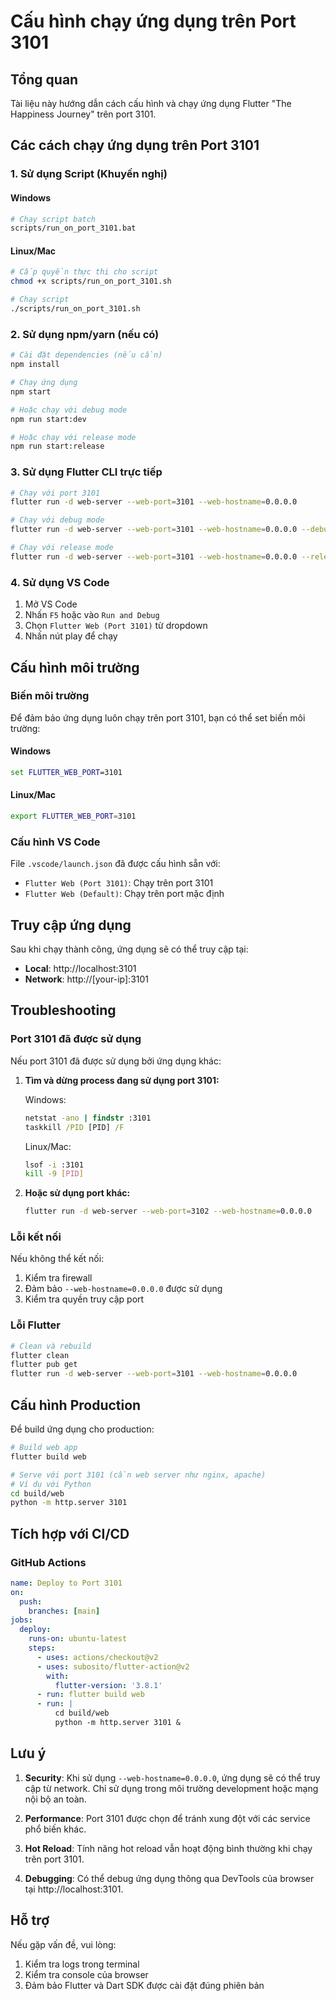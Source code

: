 # Cấu hình chạy ứng dụng trên Port 3101

## Tổng quan

Tài liệu này hướng dẫn cách cấu hình và chạy ứng dụng Flutter "The Happiness Journey" trên port 3101.

## Các cách chạy ứng dụng trên Port 3101

### 1. Sử dụng Script (Khuyến nghị)

#### Windows
```bash
# Chạy script batch
scripts/run_on_port_3101.bat
```

#### Linux/Mac
```bash
# Cấp quyền thực thi cho script
chmod +x scripts/run_on_port_3101.sh

# Chạy script
./scripts/run_on_port_3101.sh
```

### 2. Sử dụng npm/yarn (nếu có)

```bash
# Cài đặt dependencies (nếu cần)
npm install

# Chạy ứng dụng
npm start

# Hoặc chạy với debug mode
npm run start:dev

# Hoặc chạy với release mode
npm run start:release
```

### 3. Sử dụng Flutter CLI trực tiếp

```bash
# Chạy với port 3101
flutter run -d web-server --web-port=3101 --web-hostname=0.0.0.0

# Chạy với debug mode
flutter run -d web-server --web-port=3101 --web-hostname=0.0.0.0 --debug

# Chạy với release mode
flutter run -d web-server --web-port=3101 --web-hostname=0.0.0.0 --release
```

### 4. Sử dụng VS Code

1. Mở VS Code
2. Nhấn `F5` hoặc vào `Run and Debug`
3. Chọn `Flutter Web (Port 3101)` từ dropdown
4. Nhấn nút play để chạy

## Cấu hình môi trường

### Biến môi trường

Để đảm bảo ứng dụng luôn chạy trên port 3101, bạn có thể set biến môi trường:

#### Windows
```cmd
set FLUTTER_WEB_PORT=3101
```

#### Linux/Mac
```bash
export FLUTTER_WEB_PORT=3101
```

### Cấu hình VS Code

File `.vscode/launch.json` đã được cấu hình sẵn với:
- `Flutter Web (Port 3101)`: Chạy trên port 3101
- `Flutter Web (Default)`: Chạy trên port mặc định

## Truy cập ứng dụng

Sau khi chạy thành công, ứng dụng sẽ có thể truy cập tại:

- **Local**: http://localhost:3101
- **Network**: http://[your-ip]:3101

## Troubleshooting

### Port 3101 đã được sử dụng

Nếu port 3101 đã được sử dụng bởi ứng dụng khác:

1. **Tìm và dừng process đang sử dụng port 3101:**

   Windows:
   ```cmd
   netstat -ano | findstr :3101
   taskkill /PID [PID] /F
   ```

   Linux/Mac:
   ```bash
   lsof -i :3101
   kill -9 [PID]
   ```

2. **Hoặc sử dụng port khác:**
   ```bash
   flutter run -d web-server --web-port=3102 --web-hostname=0.0.0.0
   ```

### Lỗi kết nối

Nếu không thể kết nối:

1. Kiểm tra firewall
2. Đảm bảo `--web-hostname=0.0.0.0` được sử dụng
3. Kiểm tra quyền truy cập port

### Lỗi Flutter

```bash
# Clean và rebuild
flutter clean
flutter pub get
flutter run -d web-server --web-port=3101 --web-hostname=0.0.0.0
```

## Cấu hình Production

Để build ứng dụng cho production:

```bash
# Build web app
flutter build web

# Serve với port 3101 (cần web server như nginx, apache)
# Ví dụ với Python
cd build/web
python -m http.server 3101
```

## Tích hợp với CI/CD

### GitHub Actions

```yaml
name: Deploy to Port 3101
on:
  push:
    branches: [main]
jobs:
  deploy:
    runs-on: ubuntu-latest
    steps:
      - uses: actions/checkout@v2
      - uses: subosito/flutter-action@v2
        with:
          flutter-version: '3.8.1'
      - run: flutter build web
      - run: |
          cd build/web
          python -m http.server 3101 &
```

## Lưu ý

1. **Security**: Khi sử dụng `--web-hostname=0.0.0.0`, ứng dụng sẽ có thể truy cập từ network. Chỉ sử dụng trong môi trường development hoặc mạng nội bộ an toàn.

2. **Performance**: Port 3101 được chọn để tránh xung đột với các service phổ biến khác.

3. **Hot Reload**: Tính năng hot reload vẫn hoạt động bình thường khi chạy trên port 3101.

4. **Debugging**: Có thể debug ứng dụng thông qua DevTools của browser tại http://localhost:3101.

## Hỗ trợ

Nếu gặp vấn đề, vui lòng:
1. Kiểm tra logs trong terminal
2. Kiểm tra console của browser
3. Đảm bảo Flutter và Dart SDK được cài đặt đúng phiên bản
